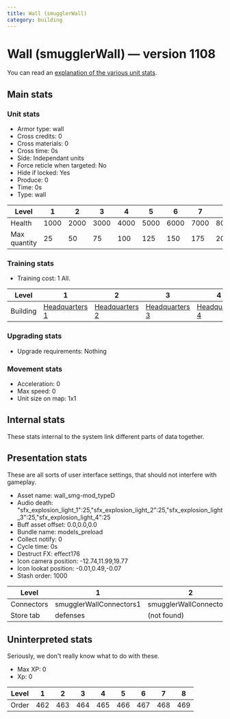 ```yaml
---
title: Wall (smugglerWall)
category: building
---
```


# Wall (smugglerWall) — version 1108

You can read an [explanation  of the various unit stats](unitexplained.md).

## Main stats

### Unit stats

  * Armor type: wall
  * Cross credits: 0
  * Cross materials: 0
  * Cross time: 0s
  * Side: Independant units
  * Force reticle when targeted: No
  * Hide if locked: Yes
  * Produce: 0
  * Time: 0s
  * Type: wall

|Level       |1   |2   |3   |4   |5   |6   |7   |8   |
|------------|----|----|----|----|----|----|----|----|
|Health      |1000|2000|3000|4000|5000|6000|7000|8000|
|Max quantity|25  |50  |75  |100 |125 |150 |175 |200 |


### Training stats

  * Training cost: 1 All.

|Level   |1                                |2                                |3                                |4                                |5                                |6                                |7                                |8                                |
|--------|---------------------------------|---------------------------------|---------------------------------|---------------------------------|---------------------------------|---------------------------------|---------------------------------|---------------------------------|
|Building|[Headquarters 1](smugglerHQ.html)|[Headquarters 2](smugglerHQ.html)|[Headquarters 3](smugglerHQ.html)|[Headquarters 4](smugglerHQ.html)|[Headquarters 5](smugglerHQ.html)|[Headquarters 6](smugglerHQ.html)|[Headquarters 7](smugglerHQ.html)|[Headquarters 8](smugglerHQ.html)|


### Upgrading stats

  * Upgrade requirements: Nothing

### Movement stats

  * Acceleration: 0
  * Max speed: 0
  * Unit size on map: 1x1

## Internal stats

These stats internal to the system link different parts of data together.


## Presentation stats

These are all sorts of user interface settings, that should not interfere with gameplay.

  * Asset name: wall_smg-mod_typeD
  * Audio death: "sfx_explosion_light_1":25,"sfx_explosion_light_2":25,"sfx_explosion_light_3":25,"sfx_explosion_light_4":25
  * Buff asset offset: 0.0,0.0,0.0
  * Bundle name: models_preload
  * Collect notify: 0
  * Cycle time: 0s
  * Destruct FX: effect176
  * Icon camera position: -12.74,11.99,19.77
  * Icon lookat position: -0.01,0.49,-0.07
  * Stash order: 1000

|Level     |1                      |2                      |3                      |4                      |5                      |6                      |7                      |8                      |
|----------|-----------------------|-----------------------|-----------------------|-----------------------|-----------------------|-----------------------|-----------------------|-----------------------|
|Connectors|smugglerWallConnectors1|smugglerWallConnectors2|smugglerWallConnectors3|smugglerWallConnectors4|smugglerWallConnectors5|smugglerWallConnectors6|smugglerWallConnectors7|smugglerWallConnectors8|
|Store tab |defenses               |(not found)            |(not found)            |(not found)            |(not found)            |(not found)            |(not found)            |(not found)            |


## Uninterpreted stats

Seriously, we don't really know what to do with these.

  * Max XP: 0
  * Xp: 0

|Level|1  |2  |3  |4  |5  |6  |7  |8  |
|-----|---|---|---|---|---|---|---|---|
|Order|462|463|464|465|466|467|468|469|


